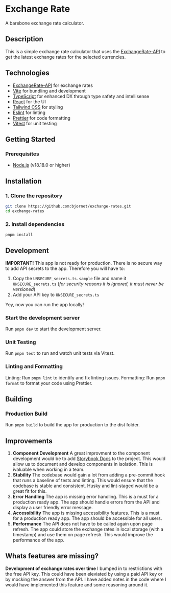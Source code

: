 # Exchange Rate

A barebone exchange rate calculator.

## Description

This is a simple exchange rate calculator that uses the [ExchangeRate-API](https://www.exchangerate-api.com/) to get the latest exchange rates for the selected currencies.

## Technologies

- [ExchangeRate-API](https://www.exchangerate-api.com/) for exchange rates
- [Vite](https://vitejs.dev/) for bundling and development
- [TypeScript](https://www.typescriptlang.org/) for enhanced DX through type safety and intellisense
- [React](https://reactjs.org/) for the UI
- [Tailwind CSS](https://tailwindcss.com/) for styling
- [Eslint](https://eslint.org/) for linting
- [Prettier](https://prettier.io/) for code formatting
- [Vitest](https://vitest.dev/) for unit testing

## Getting Started

### Prerequisites

- [Node.js](https://nodejs.org/en/) (v18.18.0 or higher)

## Installation

### 1. Clone the repository

```sh
git clone https://github.com:bjornet/exchange-rates.git
cd exchange-rates
```

### 2. Install dependencies

```sh
pnpm install
```

## Development

**IMPORTANT!** This app is not ready for production. There is no secure way to add API secrets to the app. Therefore you will have to:
1. Copy the `UNSECURE_secrets.ts.sample` file and name it `UNSECURE_secrets.ts` (*for security reasons it is ignored, it must never be versioned*)
2. Add your API key to `UNSECURE_secrets.ts`

Yey, now you can run the app locally!

### Start the development server

Run `pnpm dev` to start the development server.

### Unit Testing

Run `pnpm test` to run and watch unit tests via Vitest.

### Linting and Formatting
Linting: Run `pnpm lint` to identify and fix linting issues.
Formatting: Run `pnpm format` to format your code using Prettier.

## Building

### Production Build

Run `pnpm build` to build the app for production to the dist folder.

## Improvements

1. **Component Development** A great improvment to the component development would be to add [Storybook Docs](https://storybook.js.org/docs/react/writing-docs/introduction) to the project. This would allow us to document and develop components in isolation. This is ivaluable when working in a team.
2. **Stability** The codebase would gain a lot from adding a pre-commit hook that runs a baseline of tests and linting. This would ensure that the codebase is stable and consistent. Husky and lint-staged would be a great fit for this.
3. **Error Handling** The app is missing error handling. This is a must for a production ready app. The app should handle errors from the API and display a user friendly error message.
4. **Accessibility** The app is missing accessibility features. This is a must for a production ready app. The app should be accessible for all users.
5. **Performance** The API does not have to be called again upon page refresh. The app could store the exchange rates in local storage (with a timestamp) and use them on page refresh. This would improve the performance of the app.

## Whats features are missing?

**Development of exchange rates over time** I bumped in to restrictions with the free API key. This could have been eleviated by using a paid API key or by mocking the answer from the API.
I have added notes in the code where I would have implemented this feature and some reasoning around it.
